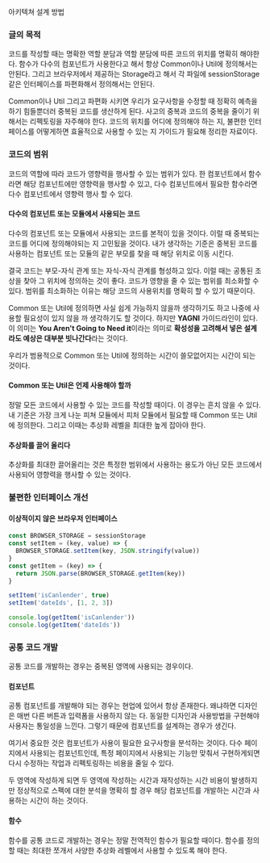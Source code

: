 아키텍쳐 설계 방법

### 글의 목적
코드를 작성할 때는 명확한 역할 분담과 역할 분담에 따른 코드의 위치를 명확히 해야한다.
함수가 다수의 컴포넌트가 사용한다고 해서 항상 Common이나 Util에 정의해서는 안된다.
그리고 브라우저에서 제공하는 Storage라고 해서 각 파일에 sessionStorage 같은 인터페이스를 파편화해서 정의해서는 안된다.

Common이나 Util 그리고 파편화 시키면 우리가 요구사항을 수정할 때
정확히 예측을 하기 힘들뿐더러 중복된 코드를 생산하게 된다.
사고의 중복과 코드의 중복을 줄이기 위해서는 리펙토링을 자주해야 한다.
코드의 위치를 어디에 정의해야 하는 지, 불편한 인터페이스를 어떻게하면 효율적으로 사용할 수 있는 지 가이드가 필요해 정리한 자료이다.

### 코드의 범위
코드의 역할에 따라 코드가 영향력을 행사할 수 있는 범위가 있다.
한 컴포넌트에서 함수라면 해당 컴포넌트에만 영향력을 행사할 수 있고,
다수 컴포넌트에서 필요한 함수라면 다수 컴포넌트에서 영향력 행사 할 수 있다.

#### 다수의 컴포넌트 또는 모듈에서 사용되는 코드
다수의 컴포넌트 또는 모듈에서 사용되는 코드를 본적이 있을 것이다.
이럴 때 중복되는 코드를 어디에 정의해야되는 지 고민됬을 것이다.
내가 생각하는 기준은 중복된 코드를 사용하는 컴포넌트 또는 모듈의
같은 부모를 찾을 때 해당 위치로 이동 시킨다.

결국 코드는 부모-자식 관계 또는 자식-자식 관계를 형성하고 있다.
이럴 때는 공통된 조상을 찾아 그 위치에 정의하는 것이 좋다.
코드가 영향을 줄 수 있는 범위를 최소화할 수 있다.
범위를 최소화하는 이유는 해당 코드의 사용위치를 명확히 할 수 있기 때문이다.

Common 또는 Util에 정의하면 사실 쉽게 가능하지 않을까 생각하기도 하고
나중에 사용할 필요성이 있지 않을 까 생각하기도 할 것이다.
하지만 **YAGNI** 가이드라인이 있다. 이 의미는 **You Aren't Going to Need it**이라는 의미로 **확성성을 고려해서 넣은 설계라도 예상은 대부분 빗나간다**라는 것이다.

우리가 범용적으로 Common 또는 Util에 정의하는 시간이 쓸모없어지는 시간이 되는 것이다.

#### Common 또는 Util은 언제 사용해야 할까
정말 모든 코드에서 사용할 수 있는 코드를 작성할 때이다. 이 경우는 흔치 않을 수 있다.
내 기준은 가장 크게 나눈 피쳐 모듈에서 피처 모듈에서 필요할 때
Common 또는 Util에 정의한다. 그리고 이때는 추상화 레벨을 최대한 높게 잡아야 한다.

#### 추상화를 끌어 올리다
추상화를 최대한 끌어올리는 것은 특정한 범위에서 사용하는 용도가 아닌
모든 코드에서 사용되어 영향력을 행사할 수 있는 것이다.

### 불편한 인터페이스 개선
#### 이상적이지 않은 브라우저 인터페이스
```js
const BROWSER_STORAGE = sessionStorage
const setItem = (key, value) => {
  BROWSER_STORAGE.setItem(key, JSON.stringify(value))
}
const getItem = (key) => {
  return JSON.parse(BROWSER_STORAGE.getItem(key))
}

setItem('isCanlender', true)
setItem('dateIds', [1, 2, 3])

console.log(getItem('isCanlender'))
console.log(getItem('dateIds'))
```

### 공통 코드 개발
공통 코드를 개발하는 경우는 중복된 영역에 사용되는 경우이다.

#### 컴포넌트
공통 컴포넌트를 개발해야 되는 경우는 현업에 있어서 항상 존재한다.
왜냐하면 디자인은 매번 다른 버튼과 입력폼을 사용하지 않는 다.
동일한 디자인과 사용방법을 구현해야 사용자는 통일성을 느낀다.
그렇기 때문에 컴포넌트를 설계하는 경우가 생긴다.

여기서 중요한 것은 컴포넌트가 사용이 필요한 요구사항을 분석하는 것이다.
다수 페이지에서 사용되는 컴포넌트인데, 특정 페이지에서 사용되는
기능만 맞춰서 구현하게되면 다시 수정하는 작업과 리펙토링하는 비용을 줄일 수 있다.

두 영역에 작성하게 되면 두 영역에 작성하는 시간과
재작성하는 시간 비용이 발생하지만 정상적으로 스펙에 대한 분석을 명확히 할 경우
해당 컴포넌트를 개발하는 시간과 사용하는 시간이 하는 것이다.

#### 함수
함수를 공통 코드로 개발하는 경우는 정말 전역적인 함수가 필요할 때이다.
함수를 정의할 때는 최대한 쪼개서 사양한 추상화 레벨에서 사용할 수 있도록 해야 한다.